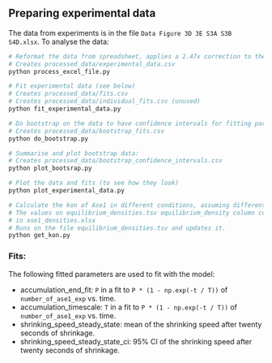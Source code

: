 ## Preparing experimental data

The data from experiments is in the file `Data Figure 3D 3E S3A S3B S4D.xlsx`. To analyse the data:

```bash
# Reformat the data from spreadsheet, applies a 2.47x correction to the Ase1 density / accumulation
# Creates processed_data/experimental_data.csv
python process_excel_file.py

# Fit experimental data (see below)
# Creates processed_data/fits.csv
# Creates processed_data/individual_fits.csv (unused)
python fit_experimental_data.py

# Do bootstrap on the data to have confidence intervals for fitting parameters (1000 repetitions, sample with replacement of N, where N is the number of events per condition)
# Creates processed_data/bootstrap_fits.csv
python do_bootstrap.py

# Summarise and plot bootstrap data:
# Creates processed_data/bootstrap_confidence_intervals.csv
python plot_bootsrap.py

# Plot the data and fits (to see how they look)
python plot_experimental_data.py

# Calculate the kon of Ase1 in different conditions, assuming different number of protofilaments
# The values on equilibrium_densities.tsv equilibrium_density column come from the experimental data
# in ase1_densities.xlsx
# Runs on the file equilibrium_densities.tsv and updates it.
python get_kon.py
```

### Fits:

The following fitted parameters are used to fit with the model:

* accumulation_end_fit: `P` in a fit to `P * (1 - np.exp(-t / T))` of `number_of_ase1_exp` vs. time.
* accumulation_timescale: `T` in a fit to `P * (1 - np.exp(-t / T))` of `number_of_ase1_exp` vs. time.
* shrinking_speed_steady_state: mean of the shrinking speed after twenty seconds of shrinkage.
* shrinking_speed_steady_state_ci: 95% CI of the shrinking speed after twenty seconds of shrinkage.

